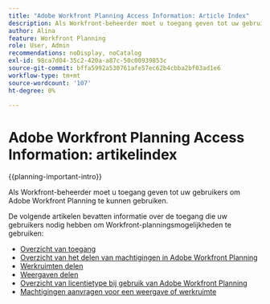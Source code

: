 ```yaml
---
title: "Adobe Workfront Planning Access Information: Article Index"
description: Als Workfront-beheerder moet u toegang geven tot uw gebruikers om Adobe Workfront Planning te kunnen gebruiken. De volgende artikelen bevatten informatie over welke toegang uw gebruikers nodig hebben om Workfront Planning te gebruiken.
author: Alina
feature: Workfront Planning
role: User, Admin
recommendations: noDisplay, noCatalog
exl-id: 98ca7d04-35c2-420a-a87c-50c00939853c
source-git-commit: bffa5992a530761afe57ec62b4cbba2bf03ad1e6
workflow-type: tm+mt
source-wordcount: '107'
ht-degree: 0%

---
```



# Adobe Workfront Planning Access Information: artikelindex

{{planning-important-intro}}

Als Workfront-beheerder moet u toegang geven tot uw gebruikers om Adobe Workfront Planning te kunnen gebruiken.

De volgende artikelen bevatten informatie over de toegang die uw gebruikers nodig hebben om Workfront-planningsmogelijkheden te gebruiken:

* [Overzicht van toegang](/help/quicksilver/planning/access/access-overview.md)
* [Overzicht van het delen van machtigingen in Adobe Workfront Planning](/help/quicksilver/planning/access/sharing-permissions-overview.md)
* [Werkruimten delen](/help/quicksilver/planning/access/share-workspaces.md)
* [Weergaven delen](/help/quicksilver/planning/access/share-views.md)
* [Overzicht van licentietype bij gebruik van Adobe Workfront Planning](/help/quicksilver/planning/access/license-type-overview.md)
* [Machtigingen aanvragen voor een weergave of werkruimte](/help/quicksilver/planning/access/request-permissions.md)


